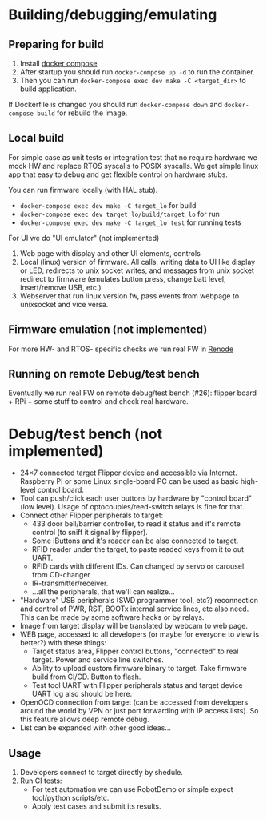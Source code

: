 # Building/debugging/emulating

## Preparing for build

1. Install [docker compose](https://docs.docker.com/compose/install/)
2. After startup you should run `docker-compose up -d` to run the container.
3. Then you can run `docker-compose exec dev make -C <target_dir>` to build application.

If Dockerfile is changed you should run `docker-compose down` and `docker-compose build` for rebuild the image.

## Local build

For simple case as unit tests or integration test that no require hardware we mock HW and replace RTOS syscalls to POSIX syscalls. We get simple linux app that easy to debug and get flexible control on hardware stubs.

You can run firmware locally (with HAL stub).

* `docker-compose exec dev make -C target_lo` for build
* `docker-compose exec dev target_lo/build/target_lo` for run
* `docker-compose exec dev make -C target_lo test` for running tests

For UI we do "UI emulator" (not implemented)

1. Web page with display and other UI elements, controls
2. Local (linux) version of firmware. All calls, writing data to UI like display or LED, redirects to unix socket writes, and messages from unix socket redirect to firmware (emulates button press, change batt level, insert/remove USB, etc.)
3. Webserver that run linux version fw, pass events from webpage to unixsocket and vice versa.

## Firmware emulation (not implemented)

For more HW- and RTOS- specific checks we run real FW in [Renode](https://interrupt.memfault.com/blog/intro-to-renode)

## Running on remote Debug/test bench

Eventually we run real FW on remote debug/test bench (#26): flipper board + RPi + some stuff to control and check real hardware.

# Debug/test bench (not implemented)

* 24×7 connected target Flipper device and accessible via Internet. Raspberry PI or some Linux single-board PC can be used as basic high-level control board.
* Tool can push/click each user buttons by hardware by "control board" (low level). Usage of optocouples/reed-switch relays is fine for that.
* Connect other Flipper peripherals to target:
	* 433 door bell/barrier controller, to read it status and it's remote control (to sniff it signal by flipper).
	* Some iButtons and it's reader can be also connected to target.
	* RFID reader under the target, to paste readed keys from it to out UART.
	* RFID cards with different IDs. Can changed by servo or carousel from CD-changer
	* IR-transmitter/receiver.
	* ...all the peripherals, that we'll can realize...
* "Hardware" USB peripherals (SWD programmer tool, etc?) reconnection and control of PWR, RST, BOOTx internal service lines, etc also need. This can be made by some software hacks or by relays.
* Image from target display will be translated by webcam to web page.
* WEB page, accessed to all developers (or maybe for everyone to view is better?) with these things:
	* Target status area, Flipper control buttons, "connected" to real target. Power and service line switches.
	* Ability to upload custom firmware binary to target. Take firmware build from CI/CD. Button to flash.
	* Test tool UART with Flipper peripherals status and target device UART log also should be here.
* OpenOCD connection from target (can be accessed from developers around the world by VPN or just port forwarding with IP access lists). So this feature allows deep remote debug.
* List can be expanded with other good ideas...

## Usage

1. Developers connect to target directly by shedule.
2. Run CI tests:
	* For test automation we can use RobotDemo or simple expect tool/python scripts/etc.
	* Apply test cases and submit its results.
